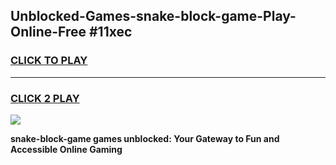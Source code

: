 
## Unblocked-Games-snake-block-game-Play-Online-Free #11xec
<h3>
<a href="https://us.freeplayer.one?title=snake-block-game&ref=10M">CLICK TO PLAY</a></h3>
<hr>

<h3>
<a href="https://us.freeplayer.one?title=snake-block-game&ref=10M">CLICK 2 PLAY</a>
  
</h3>

<a href="https://us.freeplayer.one?title=snake-block-game&ref=10M"><img src="https://clearcache.store/games.png"></a>


**snake-block-game games unblocked: Your Gateway to Fun and Accessible Online Gaming**
